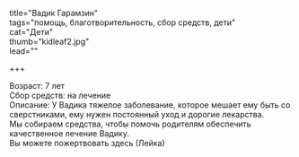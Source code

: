 title="Вадик Гарамзин"  
tags="помощь, благотворительность, сбор средств, дети"  
cat="Дети"  
thumb="kidleaf2.jpg"  
lead=""  

+++

Возраст: 7 лет  
Сбор средств: на лечение  
Описание: У Вадика тяжелое заболевание, которое мешает ему быть со сверстниками, ему нужен постоянный уход и дорогие лекарства.  
Мы собираем средства, чтобы помочь родителям обеспечить качественное лечение Вадику.   
Вы можете пожертвовать здесь (Лейка)
